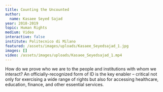 ```yaml
---
title: Counting the Uncounted
author:
  name: Kasaee Seyed Sajad
year: 2018-2019
topic: Human Rights
medium: Video
interactive: false
institute: Politecnico di Milano
featured: /assets/images/uploads/Kasaee_Seyedsajad_1.jpg
images: []
video: /assets/images/uploads/Kasaee_Seyedsajad_1.mp4
---
```

How do we prove who we are to the people and institutions with whom we interact? An officially-recognized form of ID is the key enabler – critical not only for exercising a wide range of rights but also for accessing healthcare, education, finance, and other essential services. 
